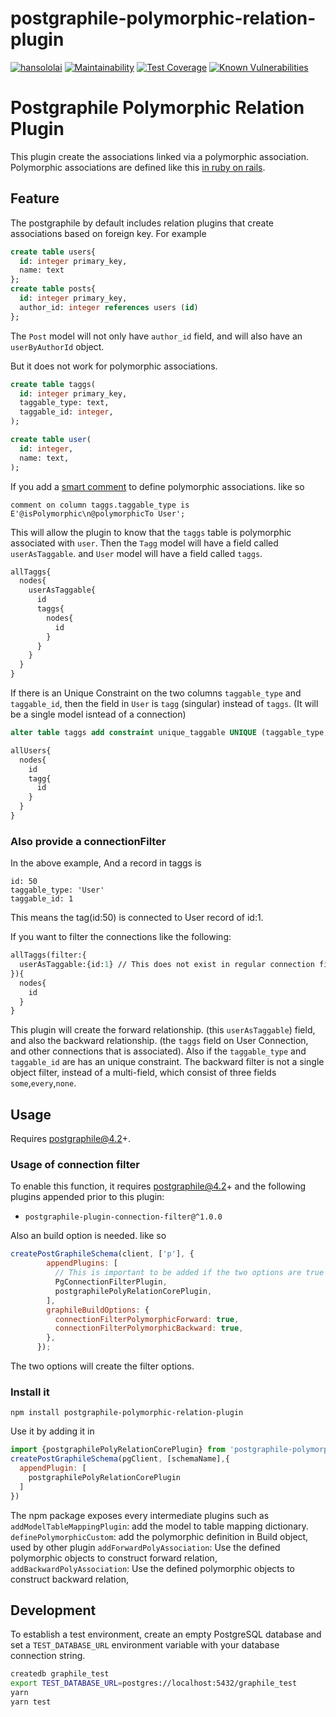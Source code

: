 # postgraphile-polymorphic-relation-plugin
[![hansololai](https://circleci.com/gh/hansololai/postgraphile-polymorphic-relation-plugin.svg?style=svg)](https://app.circleci.com/pipelines/github/hansololai/postgraphile-polymorphic-relation-plugin?branch=master)
[![Maintainability](https://api.codeclimate.com/v1/badges/7ad51fc0d6c2b9c5e416/maintainability)](https://codeclimate.com/github/hansololai/postgraphile-polymorphic-relation-plugin/maintainability)
[![Test Coverage](https://api.codeclimate.com/v1/badges/7ad51fc0d6c2b9c5e416/test_coverage)](https://codeclimate.com/github/hansololai/postgraphile-polymorphic-relation-plugin/test_coverage)
[![Known Vulnerabilities](https://snyk.io//test/github/hansololai/postgraphile-polymorphic-relation-plugin/badge.svg?targetFile=package.json)](https://snyk.io//test/github/hansololai/postgraphile-polymorphic-relation-plugin?targetFile=package.json)
<!-- [![npm version](https://img.shields.io/npm/v/postgraphile-plugin-connection-filter-polymorphic)](https://www.npmjs.com/package/postgraphile-plugin-connection-filter-polymorphic) -->

# Postgraphile Polymorphic Relation Plugin
This plugin create the associations linked via a polymorphic association. Polymorphic associations are defined like this [in ruby on rails](https://guides.rubyonrails.org/association_basics.html#polymorphic-associations).


## Feature
The postgraphile by default includes relation plugins that create associations based on foreign key. For example
```sql
create table users{
  id: integer primary_key,
  name: text
};
create table posts{
  id: integer primary_key,
  author_id: integer references users (id)
};
```
The `Post` model will not only have `author_id` field, and will also have an `userByAuthorId` object. 

But it does not work for polymorphic associations. 
```sql
create table taggs(
  id: integer primary_key,
  taggable_type: text,
  taggable_id: integer,
);

create table user(
  id: integer,
  name: text,
);
```
If you add a [smart comment](https://www.graphile.org/postgraphile/smart-comments/#gatsby-focus-wrapper) to define polymorphic associations. like so 
```
comment on column taggs.taggable_type is E'@isPolymorphic\n@polymorphicTo User';
```
This will allow the plugin to know that the `taggs` table is polymorphic associated with `user`. Then the `Tagg` model will have a field called `userAsTaggable`.  and `User` model will have a field called `taggs`. 
```graphql
allTaggs{
  nodes{
    userAsTaggable{
      id
      taggs{
        nodes{
          id
        }
      }
    }
  }
}
```

If there is an Unique Constraint on the two columns `taggable_type` and `taggable_id`, then the field in `User` is `tagg` (singular) instead of `taggs`. (It will be a single model isntead of a connection)

```sql
alter table taggs add constraint unique_taggable UNIQUE (taggable_type, taggable_id);
```

```graphql
allUsers{
  nodes{
    id
    tagg{
      id
    }
  }
}
```
### Also provide a connectionFilter
In the above example, 
And a record in taggs is 
```
id: 50
taggable_type: 'User'
taggable_id: 1
```
This means the tag(id:50) is connected to User record of id:1. 

If you want to filter the connections like the following:
```graphql
allTaggs(filter:{
  userAsTaggable:{id:1} // This does not exist in regular connection filter
}){
  nodes{
    id
  }
}
```
This plugin will create the forward relationship. (this `userAsTaggable`) field, and also the backward relationship. (the `taggs` field on User Connection, and other connections that is associated). Also if the `taggable_type` and `taggable_id` are has an unique constraint. The backward filter is not a single object filter, instead of a multi-field, which consist of three fields `some`,`every`,`none`. 

## Usage
Requires postgraphile@4.2+. 
### Usage of connection filter
To enable this function, it requires postgraphile@4.2+ and the following plugins appended prior to this plugin:
- `postgraphile-plugin-connection-filter@^1.0.0`

Also an build option is needed. like so
```js
createPostGraphileSchema(client, ['p'], {
        appendPlugins: [
          // This is important to be added if the two options are true
          PgConnectionFilterPlugin, 
          postgraphilePolyRelationCorePlugin,
        ],
        graphileBuildOptions: {
          connectionFilterPolymorphicForward: true,
          connectionFilterPolymorphicBackward: true,
        },
      });
```
The two options will create the filter options. 

### Install it
```
npm install postgraphile-polymorphic-relation-plugin
```
Use it by adding it in

```js
import {postgraphilePolyRelationCorePlugin} from 'postgraphile-polymorphic-relation-plugin';
createPostGraphileSchema(pgClient, [schemaName],{
  appendPlugin: [
    postgraphilePolyRelationCorePlugin
  ]
})
```
The npm package exposes every intermediate plugins such as 
`addModelTableMappingPlugin`: add the model to table mapping dictionary.
`definePolymorphicCustom`: add the polymorphic definition in Build object, used by other plugin
`addForwardPolyAssociation`: Use the defined polymorphic objects to construct forward relation,
`addBackwardPolyAssociation`: Use the defined polymorphic objects to construct backward relation, 

## Development

To establish a test environment, create an empty PostgreSQL database and set a `TEST_DATABASE_URL` environment variable with your database connection string.

```bash
createdb graphile_test
export TEST_DATABASE_URL=postgres://localhost:5432/graphile_test
yarn
yarn test
```
